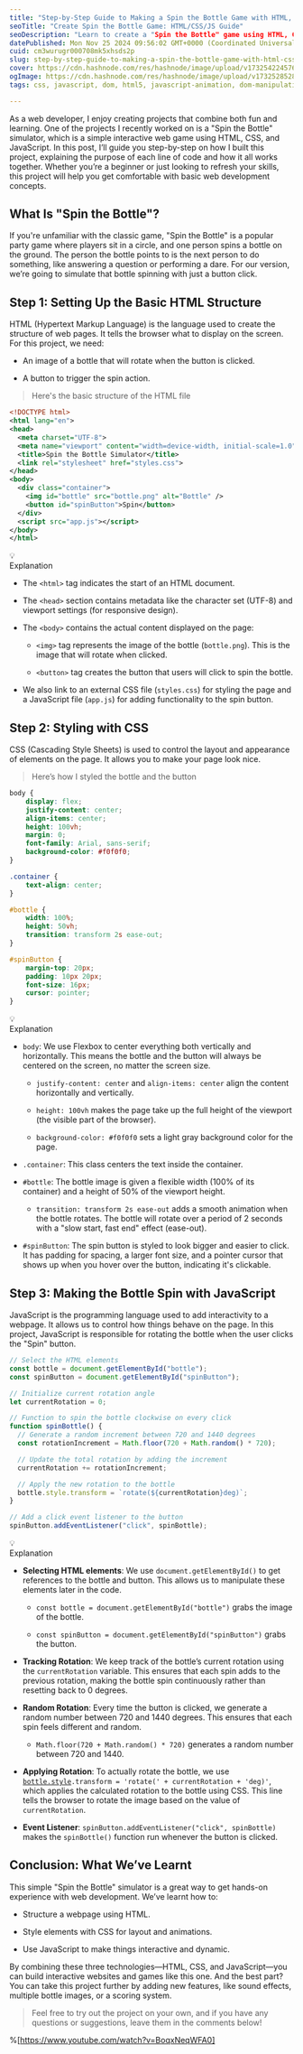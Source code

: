 ```yaml
---
title: "Step-by-Step Guide to Making a Spin the Bottle Game with HTML, CSS, and JavaScript"
seoTitle: "Create Spin the Bottle Game: HTML/CSS/JS Guide"
seoDescription: "Learn to create a "Spin the Bottle" game using HTML, CSS, and JavaScript in this step-by-step web development guide"
datePublished: Mon Nov 25 2024 09:56:02 GMT+0000 (Coordinated Universal Time)
cuid: cm3wurugr000708mk5xhsds2p
slug: step-by-step-guide-to-making-a-spin-the-bottle-game-with-html-css-and-javascript
cover: https://cdn.hashnode.com/res/hashnode/image/upload/v1732542245761/e2bb3045-50e3-4b28-a719-6178cd14603a.gif
ogImage: https://cdn.hashnode.com/res/hashnode/image/upload/v1732528528496/68ce6002-f9e5-457e-911f-5eb0a82407f8.png
tags: css, javascript, dom, html5, javascript-animation, dom-manipulation, beginner-projects, spin-the-bottle-game

---
```


As a web developer, I enjoy creating projects that combine both fun and learning. One of the projects I recently worked on is a "Spin the Bottle" simulator, which is a simple interactive web game using HTML, CSS, and JavaScript. In this post, I’ll guide you step-by-step on how I built this project, explaining the purpose of each line of code and how it all works together. Whether you’re a beginner or just looking to refresh your skills, this project will help you get comfortable with basic web development concepts.

## What Is "Spin the Bottle"?

If you're unfamiliar with the classic game, "Spin the Bottle" is a popular party game where players sit in a circle, and one person spins a bottle on the ground. The person the bottle points to is the next person to do something, like answering a question or performing a dare. For our version, we’re going to simulate that bottle spinning with just a button click.

## Step 1: Setting Up the Basic HTML Structure

HTML (Hypertext Markup Language) is the language used to create the structure of web pages. It tells the browser what to display on the screen. For this project, we need:

* An image of a bottle that will rotate when the button is clicked.
    
* A button to trigger the spin action.
    

> Here's the basic structure of the HTML file

```xml
<!DOCTYPE html>
<html lang="en">
<head>
  <meta charset="UTF-8">
  <meta name="viewport" content="width=device-width, initial-scale=1.0">
  <title>Spin the Bottle Simulator</title>
  <link rel="stylesheet" href="styles.css">
</head>
<body>
  <div class="container">
    <img id="bottle" src="bottle.png" alt="Bottle" />
    <button id="spinButton">Spin</button>
  </div>
  <script src="app.js"></script>
</body>
</html>
```

<div data-node-type="callout">
<div data-node-type="callout-emoji">💡</div>
<div data-node-type="callout-text">Explanation</div>
</div>

* The `<html>` tag indicates the start of an HTML document.
    

* The `<head>` section contains metadata like the character set (UTF-8) and viewport settings (for responsive design).
    
* The `<body>` contains the actual content displayed on the page:
    
    * `<img>` tag represents the image of the bottle (`bottle.png`). This is the image that will rotate when clicked.
        
    * `<button>` tag creates the button that users will click to spin the bottle.
        
* We also link to an external CSS file (`styles.css`) for styling the page and a JavaScript file (`app.js`) for adding functionality to the spin button.
    

## Step 2: Styling with CSS

CSS (Cascading Style Sheets) is used to control the layout and appearance of elements on the page. It allows you to make your page look nice.

> Here’s how I styled the bottle and the button

```css
body {
    display: flex;
    justify-content: center;
    align-items: center;
    height: 100vh;
    margin: 0;
    font-family: Arial, sans-serif;
    background-color: #f0f0f0;
}

.container {
    text-align: center;
}

#bottle {
    width: 100%;
    height: 50vh;
    transition: transform 2s ease-out;
}

#spinButton {
    margin-top: 20px;
    padding: 10px 20px;
    font-size: 16px;
    cursor: pointer;
}
```

<div data-node-type="callout">
<div data-node-type="callout-emoji">💡</div>
<div data-node-type="callout-text">Explanation</div>
</div>

* `body`: We use Flexbox to center everything both vertically and horizontally. This means the bottle and the button will always be centered on the screen, no matter the screen size.
    
    * `justify-content: center` and `align-items: center` align the content horizontally and vertically.
        
    * `height: 100vh` makes the page take up the full height of the viewport (the visible part of the browser).
        
    * `background-color: #f0f0f0` sets a light gray background color for the page.
        
* `.container`: This class centers the text inside the container.
    
* `#bottle`: The bottle image is given a flexible width (100% of its container) and a height of 50% of the viewport height.
    
    * `transition: transform 2s ease-out` adds a smooth animation when the bottle rotates. The bottle will rotate over a period of 2 seconds with a "slow start, fast end" effect (ease-out).
        
* `#spinButton`: The spin button is styled to look bigger and easier to click. It has padding for spacing, a larger font size, and a pointer cursor that shows up when you hover over the button, indicating it's clickable.
    

## Step 3: Making the Bottle Spin with JavaScript

JavaScript is the programming language used to add interactivity to a webpage. It allows us to control how things behave on the page. In this project, JavaScript is responsible for rotating the bottle when the user clicks the "Spin" button.

```javascript
// Select the HTML elements
const bottle = document.getElementById("bottle");
const spinButton = document.getElementById("spinButton");

// Initialize current rotation angle
let currentRotation = 0;

// Function to spin the bottle clockwise on every click
function spinBottle() {
  // Generate a random increment between 720 and 1440 degrees
  const rotationIncrement = Math.floor(720 + Math.random() * 720);

  // Update the total rotation by adding the increment
  currentRotation += rotationIncrement;

  // Apply the new rotation to the bottle
  bottle.style.transform = `rotate(${currentRotation}deg)`;
}

// Add a click event listener to the button
spinButton.addEventListener("click", spinBottle);
```

<div data-node-type="callout">
<div data-node-type="callout-emoji">💡</div>
<div data-node-type="callout-text">Explanation</div>
</div>

* **Selecting HTML elements**: We use `document.getElementById()` to get references to the bottle and button. This allows us to manipulate these elements later in the code.
    
    * `const bottle = document.getElementById("bottle")` grabs the image of the bottle.
        
    * `const spinButton = document.getElementById("spinButton")` grabs the button.
        
* **Tracking Rotation**: We keep track of the bottle’s current rotation using the `currentRotation` variable. This ensures that each spin adds to the previous rotation, making the bottle spin continuously rather than resetting back to 0 degrees.
    
* **Random Rotation**: Every time the button is clicked, we generate a random number between 720 and 1440 degrees. This ensures that each spin feels different and random.
    
    * `Math.floor(720 + Math.random() * 720)` generates a random number between 720 and 1440.
        
* **Applying Rotation**: To actually rotate the bottle, we use [`bottle.style`](http://bottle.style)`.transform = 'rotate(' + currentRotation + 'deg)'`, which applies the calculated rotation to the bottle using CSS. This line tells the browser to rotate the image based on the value of `currentRotation`.
    
* **Event Listener**: `spinButton.addEventListener("click", spinBottle)` makes the `spinBottle()` function run whenever the button is clicked.
    

## Conclusion: What We’ve Learnt

This simple "Spin the Bottle" simulator is a great way to get hands-on experience with web development. We’ve learnt how to:

* Structure a webpage using HTML.
    
* Style elements with CSS for layout and animations.
    
* Use JavaScript to make things interactive and dynamic.
    

By combining these three technologies—HTML, CSS, and JavaScript—you can build interactive websites and games like this one. And the best part? You can take this project further by adding new features, like sound effects, multiple bottle images, or a scoring system.

> Feel free to try out the project on your own, and if you have any questions or suggestions, leave them in the comments below!

%[https://www.youtube.com/watch?v=BoqxNeqWFA0]